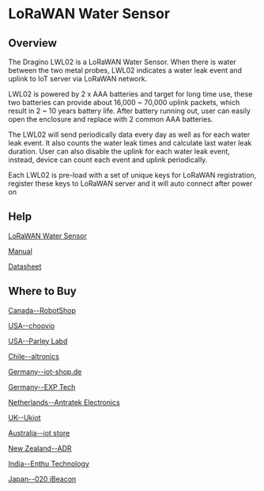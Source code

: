 # LoRaWAN Water Sensor

## Overview
The Dragino LWL02 is a LoRaWAN Water Sensor. When there is water between the two metal
probes, LWL02 indicates a water leak event and uplink to IoT server via LoRaWAN network.

LWL02 is powered by 2 x AAA batteries and target for long time use, these two batteries can
provide about 16,000 ~ 70,000 uplink packets, which result in 2 ~ 10 years battery life. After
battery running out, user can easily open the enclosure and replace with 2 common AAA
batteries.

The LWL02 will send periodically data every day as well as for each water leak event. It also
counts the water leak times and calculate last water leak duration. User can also disable the
uplink for each water leak event, instead, device can count each event and uplink periodically.

Each LWL02 is pre-load with a set of unique keys for LoRaWAN registration, register these keys to
LoRaWAN server and it will auto connect after power on

## Help
[LoRaWAN Water Sensor](https://www.dragino.com/products/lorawan-nb-iot-door-sensor-water-leak/item/180-lwl02.html)

[Manual](https://www.dragino.com/downloads/downloads/LoRa_End_Node/LDS02/LWL02_LoRaWAN_Water_Leak_UserManual_v1.2.pdf)

[Datasheet](https://www.dragino.com/downloads/downloads/LoRa_End_Node/LDS02/Datasheet_LWL02_Water_Leak_Sensor.pdf)


## Where to Buy

[Canada--RobotShop](https://www.robotshop.com/en/dragino-lorawan-water-leak-sensor-lwl02-us915.html)

[USA--choovio](https://www.choovio.com/product/lorawan-water-leak-sensor/)

[USA--Parley Labd](https://shop.parleylabs.com/collections/dragino)

[Chile--altronics](https://altronics.cl/yun-shield?search=dragino)

[Germany--iot-shop.de](https://iot-shop.de/shop/category/marke-dragino-105)

[Germany--EXP Tech](https://www.exp-tech.de/plattformen/lora/10543/dragino-lwl02-eu868-water-leak-sensor)

[Netherlands--Antratek Electronics](https://www.antratek.nl/lwl02-lorawan-water-leak-sensor)

[UK--Ukiot](https://www.ukiot.store/product/lwl02-lorawan-water-leak/)

[Australia--iot store](https://www.iot-store.com.au/collections/dragino/products/lwl02-lorawan-wireless-water-leak-sensor)

[New Zealand--ADR](https://www.adriley.co.nz/products-and-services/iot-range)

[India--Enthu Technology](https://www.enthutech.in/zh_HK/shop/product/lwl02-lorawan-water-leak-sensor-v2-2787?page=2)

[Japan--020 iBeacon](https://www.thethingsnetwork.org/device-repository/)